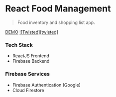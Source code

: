 # React Food Management
> Food inventory and shopping list app.

[DEMO](https://food-project-4b9c2.web.app/)
[![Twisted][twisted]](https://github.com/twistedstack/starter-project-template)
### Tech Stack
 - ReactJS Frontend 
 - Firebase Backend

### Firebase Services
-   Firebase Authentication (Google)
-   Cloud Firestore
